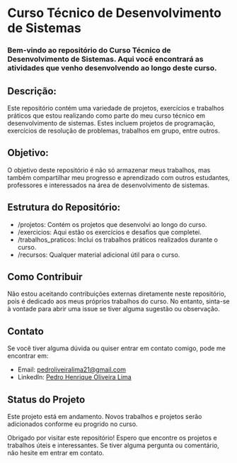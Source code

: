 # Curso Técnico de Desenvolvimento de Sistemas

### Bem-vindo ao repositório do Curso Técnico de Desenvolvimento de Sistemas. Aqui você encontrará as atividades que venho desenvolvendo ao longo deste curso.

## Descrição:

Este repositório contém uma variedade de projetos, exercícios e trabalhos práticos que estou realizando como parte do meu curso técnico em desenvolvimento de sistemas. Estes incluem projetos de programação, exercícios de resolução de problemas, trabalhos em grupo, entre outros.

## Objetivo:

O objetivo deste repositório é não só armazenar meus trabalhos, mas também compartilhar meu progresso e aprendizado com outros estudantes, professores e interessados na área de desenvolvimento de sistemas.

## Estrutura do Repositório:

- /projetos: Contém os projetos que desenvolvi ao longo do curso.
- /exercicios: Aqui estão os exercícios e desafios que completei.
- /trabalhos_praticos: Inclui os trabalhos práticos realizados durante o curso.
- /recursos: Qualquer material adicional útil para o curso.

## Como Contribuir

Não estou aceitando contribuições externas diretamente neste repositório, pois é dedicado aos meus próprios trabalhos do curso. No entanto, sinta-se à vontade para abrir uma issue se tiver alguma sugestão ou observação.

## Contato

Se você tiver alguma dúvida ou quiser entrar em contato comigo, pode me encontrar em:

- Email: pedroliveiralima21@gmail.com
- LinkedIn: [Pedro Henrique Oliveira Lima](https://www.linkedin.com/in/pedro-henrique-ol-lima/)

## Status do Projeto

Este projeto está em andamento. Novos trabalhos e projetos serão adicionados conforme eu progrido no curso.

Obrigado por visitar este repositório! Espero que encontre os projetos e trabalhos úteis e interessantes. Se tiver alguma pergunta ou comentário, não hesite em entrar em contato.






